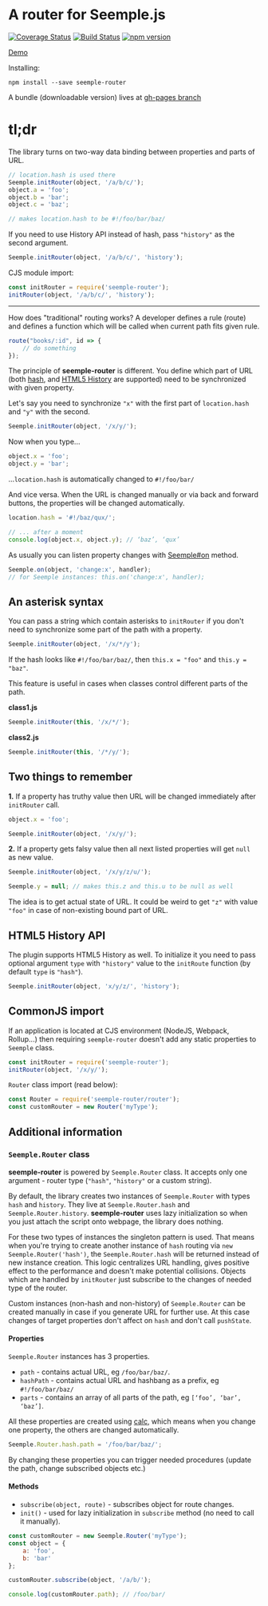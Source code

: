 A router for Seemple.js
============

[![Coverage Status](https://coveralls.io/repos/github/seemplejs/seemple-router/badge.svg?branch=master)](https://coveralls.io/github/seemplejs/seemple-router?branch=master) [![Build Status](https://travis-ci.org/seemplejs/seemple-router.svg?branch=master)](https://travis-ci.org/seemplejs/seemple-router) [![npm version](https://badge.fury.io/js/seemple-router.svg)](https://badge.fury.io/js/seemple-router)


[Demo](https://seemplejs.github.io/seemple-router/demo.html#!/foo/bar/baz/)

Installing:
```
npm install --save seemple-router
```

A bundle (downloadable version) lives at [gh-pages branch](https://github.com/finom/seemple-router/tree/gh-pages)

# tl;dr

The library turns on two-way data binding between properties and parts of URL.

```js
// location.hash is used there
Seemple.initRouter(object, '/a/b/c/');
object.a = 'foo';
object.b = 'bar';
object.c = 'baz';

// makes location.hash to be #!/foo/bar/baz/
```

If you need to use History API instead of hash, pass ``"history"`` as the second argument.

```js
Seemple.initRouter(object, '/a/b/c/', 'history');
```

CJS module import:

```js
const initRouter = require('seemple-router');
initRouter(object, '/a/b/c/', 'history');
```

--------


How does "traditional" routing works? A developer defines a rule (route) and defines a function which will be called when current path fits given rule.

```js
route("books/:id", id => {
	// do something
});
```

The principle of **seemple-router** is different. You define which part of URL (both [hash](https://developer.mozilla.org/ru/docs/Web/API/Window/location), and [HTML5 History](https://developer.mozilla.org/ru/docs/Web/API/History_API) are supported) need to be synchronized with given property.

Let's say you need to synchronize ``"x"`` with the first part of ``location.hash`` and ``"y"`` with the second.

```js
Seemple.initRouter(object, '/x/y/');
```

Now when you type...

```js
object.x = 'foo';
object.y = 'bar';
```

...``location.hash`` is automatically changed to ``#!/foo/bar/``


And vice versa. When the URL is changed manually or via back and forward buttons, the properties will be changed automatically.

```js
location.hash = '#!/baz/qux/';

// ... after a moment
console.log(object.x, object.y); // ‘baz’, ‘qux’
```

As usually you can listen property changes with [Seemple#on](https://seemple.js.org/#!Seemple-on) method.

```js
Seemple.on(object, 'change:x', handler);
// for Seemple instances: this.on('change:x', handler);
```

## An asterisk syntax

You can pass a string which contain asterisks to ``initRouter`` if you don't need to synchronize some part of the path with a property.

```js
Seemple.initRouter(object, '/x/*/y');
```

If the hash looks like ``#!/foo/bar/baz/``, then ``this.x = "foo"`` and ``this.y = "baz"``.

This feature is useful in cases when classes control different parts of the path.


**class1.js**

```js
Seemple.initRouter(this, '/x/*/');
```

**class2.js**

```js
Seemple.initRouter(this, '/*/y/');
```

## Two things to remember

**1.** If a property has truthy value then URL will be changed immediately after ``initRouter`` call.


```js
object.x = 'foo';

Seemple.initRouter(object, '/x/y/');
```

**2.** If a property gets falsy value then all next listed properties will get ``null`` as new value.

```js
Seemple.initRouter(object, '/x/y/z/u/');

Seemple.y = null; // makes this.z and this.u to be null as well
```

The idea is to get actual state of URL. It could be weird to get ``"z"`` with value ``"foo"`` in case of non-existing bound part of URL.

## HTML5 History API

The plugin supports  HTML5 History as well. To initialize it you need to pass optional argument ``type`` with ``"history"`` value to the ``initRoute`` function (by default ``type`` is ``"hash"``).

```js
Seemple.initRouter(object, 'x/y/z/', 'history');
```

## CommonJS import

If an application is located at CJS environment  (NodeJS, Webpack, Rollup...) then requiring ``seemple-router`` doesn't add any static properties to ``Seemple`` class.

```js
const initRouter = require('seemple-router');
initRouter(object, '/x/y/');
```

``Router`` class import (read below):

```js
const Router = require('seemple-router/router');
const customRouter = new Router('myType');
```

## Additional information

### ``Seemple.Router`` class

**seemple-router** is powered by  ``Seemple.Router`` class. It accepts only one argument - router type (``"hash"``, ``"history"`` or a custom string).

By default, the library creates two instances of ``Seemple.Router`` with types ``hash`` and ``history``. They live at ``Seemple.Router.hash`` and ``Seemple.Router.history``. **seemple-router** uses lazy initialization so when you just attach the script onto webpage, the library does nothing.

For these two types of instances the singleton pattern is used. That means when you're trying to create another instance of ``hash`` routing via ``new Seemple.Router('hash')``, the ``Seemple.Router.hash`` will be returned instead of new instance creation. This logic centralizes URL handling, gives positive effect to the performance and doesn't make potential collisions. Objects which are handled by ``initRouter`` just subscribe to the changes of needed type of the router.

Custom instances (non-hash and non-history) of ``Seemple.Router`` can be created manually in case if you generate URL for further use. At this case changes of target properties don't affect on ``hash`` and don't call ``pushState``.

#### Properties

``Seemple.Router`` instances has 3 properties.

- ``path`` - contains actual URL, eg ``/foo/bar/baz/``.
- ``hashPath`` - contains actual URL and hashbang as a prefix, eg ``#!/foo/bar/baz/``
- ``parts`` - contains an array of all parts of the path, eg ``[‘foo’, ‘bar’, ‘baz’]``.

All these properties are created using [calc](https://seemple.io/#!Seemple-calc), which means when you change one property, the others are changed automatically.

```js
Seemple.Router.hash.path = '/foo/bar/baz/';
```

By changing these properties you can trigger needed procedures (update the path, change subscribed objects etc.)

#### Methods

- ``subscribe(object, route)`` - subscribes object for route changes.
- ``init()`` - used for lazy initialization in  ``subscribe`` method (no need to call it manually).

```js
const customRouter = new Seemple.Router('myType');
const object = {
	a: 'foo',
	b: 'bar'
};

customRouter.subscribe(object, '/a/b/');

console.log(customRouter.path); // /foo/bar/
```
